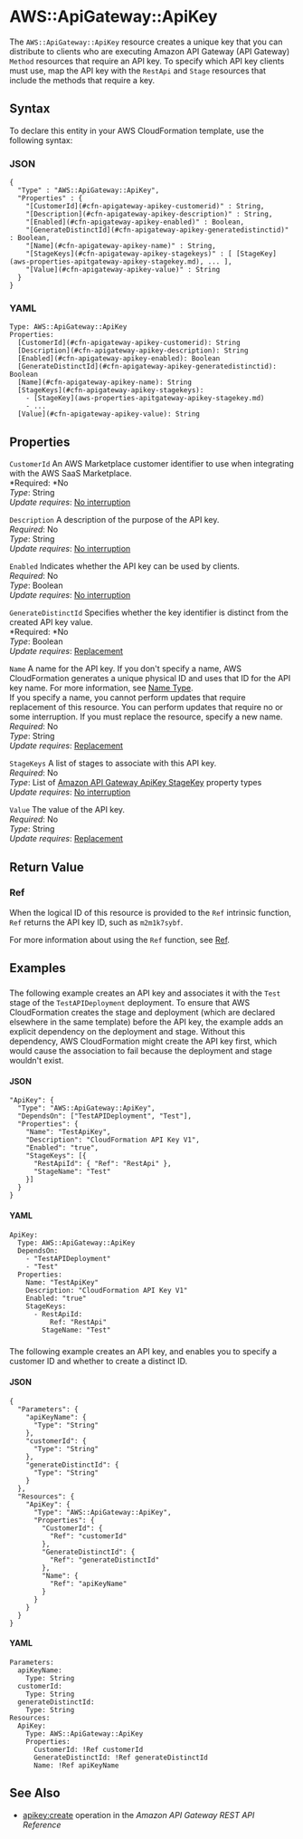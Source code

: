 # AWS::ApiGateway::ApiKey<a name="aws-resource-apigateway-apikey"></a>

The `AWS::ApiGateway::ApiKey` resource creates a unique key that you can distribute to clients who are executing Amazon API Gateway \(API Gateway\) `Method` resources that require an API key\. To specify which API key clients must use, map the API key with the `RestApi` and `Stage` resources that include the methods that require a key\.

## Syntax<a name="aws-resource-apigateway-apikey-syntax"></a>

To declare this entity in your AWS CloudFormation template, use the following syntax:

### JSON<a name="aws-resource-apigateway-apikey-syntax.json"></a>

```
{
  "Type" : "AWS::ApiGateway::ApiKey",
  "Properties" : {
    "[CustomerId](#cfn-apigateway-apikey-customerid)" : String,
    "[Description](#cfn-apigateway-apikey-description)" : String,
    "[Enabled](#cfn-apigateway-apikey-enabled)" : Boolean,
    "[GenerateDistinctId](#cfn-apigateway-apikey-generatedistinctid)" : Boolean,
    "[Name](#cfn-apigateway-apikey-name)" : String,
    "[StageKeys](#cfn-apigateway-apikey-stagekeys)" : [ [StageKey](aws-properties-apitgateway-apikey-stagekey.md), ... ],
    "[Value](#cfn-apigateway-apikey-value)" : String
  }
}
```

### YAML<a name="aws-resource-apigateway-apikey-syntax.yaml"></a>

```
Type: AWS::ApiGateway::ApiKey
Properties: 
  [CustomerId](#cfn-apigateway-apikey-customerid): String
  [Description](#cfn-apigateway-apikey-description): String
  [Enabled](#cfn-apigateway-apikey-enabled): Boolean
  [GenerateDistinctId](#cfn-apigateway-apikey-generatedistinctid): Boolean
  [Name](#cfn-apigateway-apikey-name): String
  [StageKeys](#cfn-apigateway-apikey-stagekeys):
    - [StageKey](aws-properties-apitgateway-apikey-stagekey.md)
    - ...
  [Value](#cfn-apigateway-apikey-value): String
```

## Properties<a name="w2922ab1c21c10c19c17b9"></a>

`CustomerId`  <a name="cfn-apigateway-apikey-customerid"></a>
An AWS Marketplace customer identifier to use when integrating with the AWS SaaS Marketplace\.  
*Required: *No  
*Type*: String  
*Update requires*: [No interruption](using-cfn-updating-stacks-update-behaviors.md#update-no-interrupt)

`Description`  <a name="cfn-apigateway-apikey-description"></a>
A description of the purpose of the API key\.  
*Required*: No  
*Type*: String  
*Update requires*: [No interruption](using-cfn-updating-stacks-update-behaviors.md#update-no-interrupt)

`Enabled`  <a name="cfn-apigateway-apikey-enabled"></a>
Indicates whether the API key can be used by clients\.  
*Required*: No  
*Type*: Boolean  
*Update requires*: [No interruption](using-cfn-updating-stacks-update-behaviors.md#update-no-interrupt)

`GenerateDistinctId`  <a name="cfn-apigateway-apikey-generatedistinctid"></a>
Specifies whether the key identifier is distinct from the created API key value\.  
*Required: *No  
*Type*: Boolean  
*Update requires*: [Replacement](using-cfn-updating-stacks-update-behaviors.md#update-replacement)

`Name`  <a name="cfn-apigateway-apikey-name"></a>
A name for the API key\. If you don't specify a name, AWS CloudFormation generates a unique physical ID and uses that ID for the API key name\. For more information, see [Name Type](aws-properties-name.md)\.  
If you specify a name, you cannot perform updates that require replacement of this resource\. You can perform updates that require no or some interruption\. If you must replace the resource, specify a new name\.
*Required*: No  
*Type*: String  
*Update requires*: [Replacement](using-cfn-updating-stacks-update-behaviors.md#update-replacement)

`StageKeys`  <a name="cfn-apigateway-apikey-stagekeys"></a>
A list of stages to associate with this API key\.  
*Required*: No  
*Type*: List of [Amazon API Gateway ApiKey StageKey](aws-properties-apitgateway-apikey-stagekey.md) property types  
*Update requires*: [No interruption](using-cfn-updating-stacks-update-behaviors.md#update-no-interrupt)

`Value`  <a name="cfn-apigateway-apikey-value"></a>
The value of the API key\.  
*Required*: No  
*Type*: String  
*Update requires*: [Replacement](using-cfn-updating-stacks-update-behaviors.md#update-replacement)

## Return Value<a name="aws-resource-apigateway-apikey-returnvalues"></a>

### Ref<a name="aws-resource-apigateway-apikey-ref"></a>

When the logical ID of this resource is provided to the `Ref` intrinsic function, `Ref` returns the API key ID, such as `m2m1k7sybf`\.

For more information about using the `Ref` function, see [Ref](intrinsic-function-reference-ref.md)\.

## Examples<a name="aws-resource-apigateway-apikey-examples"></a>

### <a name="aws-resource-apigateway-apikey-example2"></a>

The following example creates an API key and associates it with the `Test` stage of the `TestAPIDeployment` deployment\. To ensure that AWS CloudFormation creates the stage and deployment \(which are declared elsewhere in the same template\) before the API key, the example adds an explicit dependency on the deployment and stage\. Without this dependency, AWS CloudFormation might create the API key first, which would cause the association to fail because the deployment and stage wouldn't exist\.

#### JSON<a name="aws-resource-apigateway-apikey-example.json"></a>

```
"ApiKey": {
  "Type": "AWS::ApiGateway::ApiKey",
  "DependsOn": ["TestAPIDeployment", "Test"],
  "Properties": {
    "Name": "TestApiKey",
    "Description": "CloudFormation API Key V1",
    "Enabled": "true",
    "StageKeys": [{
      "RestApiId": { "Ref": "RestApi" },
      "StageName": "Test"
    }]
  }
}
```

#### YAML<a name="aws-resource-apigateway-apikey-example.yaml"></a>

```
ApiKey: 
  Type: AWS::ApiGateway::ApiKey
  DependsOn: 
    - "TestAPIDeployment"
    - "Test"
  Properties: 
    Name: "TestApiKey"
    Description: "CloudFormation API Key V1"
    Enabled: "true"
    StageKeys: 
      - RestApiId: 
          Ref: "RestApi"
        StageName: "Test"
```

### <a name="aws-resource-apigateway-apikey-example2"></a>

The following example creates an API key, and enables you to specify a customer ID and whether to create a distinct ID\.

#### JSON<a name="aws-resource-apigateway-apikey-example2.json"></a>

```
{
  "Parameters": {
    "apiKeyName": {
      "Type": "String"
    },
    "customerId": {
      "Type": "String"
    },
    "generateDistinctId": {
      "Type": "String"
    }
  },
  "Resources": {
    "ApiKey": {
      "Type": "AWS::ApiGateway::ApiKey",
      "Properties": {
        "CustomerId": {
          "Ref": "customerId"
        },
        "GenerateDistinctId": {
          "Ref": "generateDistinctId"
        },
        "Name": {
          "Ref": "apiKeyName"
        }
      }
    }
  }
}
```

#### YAML<a name="aws-resource-apigateway-apikey-example2.yaml"></a>

```
Parameters:
  apiKeyName:
    Type: String
  customerId:
    Type: String
  generateDistinctId:
    Type: String
Resources:
  ApiKey:
    Type: AWS::ApiGateway::ApiKey
    Properties:
      CustomerId: !Ref customerId
      GenerateDistinctId: !Ref generateDistinctId
      Name: !Ref apiKeyName
```

## See Also<a name="aws-resource-apigateway-apikey-seealso"></a>
+ [ apikey:create](https://docs.aws.amazon.com/apigateway/api-reference/link-relation/apikey-create/) operation in the *Amazon API Gateway REST API Reference*